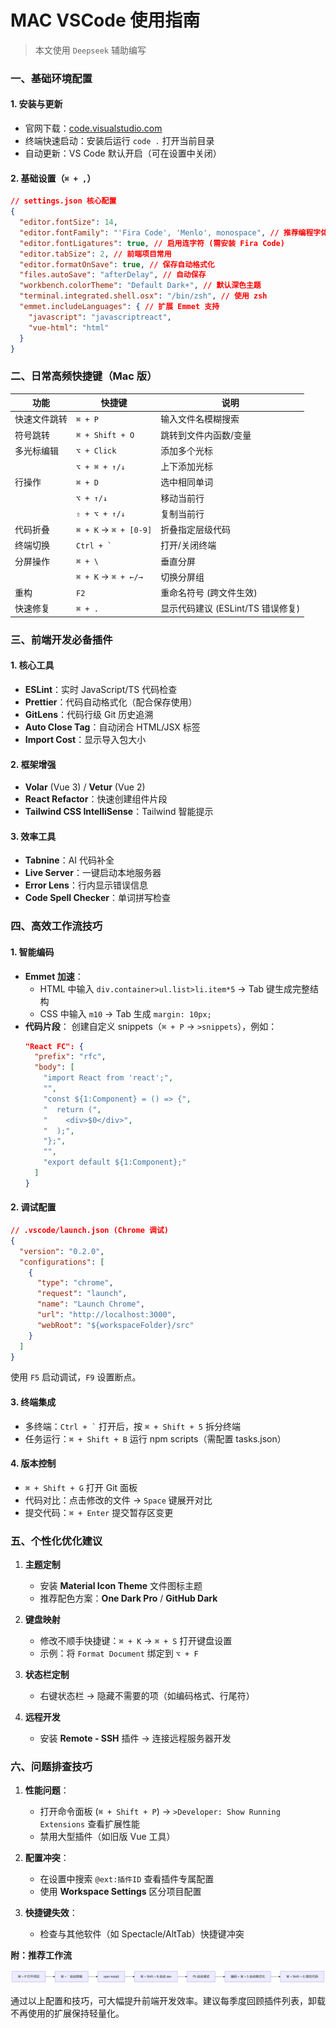 # MAC VSCode 使用指南
> 本文使用 `Deepseek` 辅助编写

### **一、基础环境配置**
#### 1. **安装与更新**
- 官网下载：[code.visualstudio.com](https://code.visualstudio.com)
- 终端快速启动：安装后运行 `code .` 打开当前目录
- 自动更新：VS Code 默认开启（可在设置中关闭）

#### 2. **基础设置（`⌘ + ,`）**

```json
// settings.json 核心配置
{
  "editor.fontSize": 14,
  "editor.fontFamily": "'Fira Code', 'Menlo', monospace", // 推荐编程字体
  "editor.fontLigatures": true, // 启用连字符 (需安装 Fira Code)
  "editor.tabSize": 2, // 前端项目常用
  "editor.formatOnSave": true, // 保存自动格式化
  "files.autoSave": "afterDelay", // 自动保存
  "workbench.colorTheme": "Default Dark+", // 默认深色主题
  "terminal.integrated.shell.osx": "/bin/zsh", // 使用 zsh
  "emmet.includeLanguages": { // 扩展 Emmet 支持
    "javascript": "javascriptreact",
    "vue-html": "html"
  }
}
```

### **二、日常高频快捷键（Mac 版）**
| **功能**                | **快捷键**               | **说明**                          |
|-------------------------|--------------------------|-----------------------------------|
| 快速文件跳转            | `⌘ + P`                  | 输入文件名模糊搜索                |
| 符号跳转                | `⌘ + Shift + O`          | 跳转到文件内函数/变量             |
| 多光标编辑              | `⌥ + Click`              | 添加多个光标                      |
|                        | `⌥ + ⌘ + ↑/↓`            | 上下添加光标                      |
| 行操作                  | `⌘ + D`                  | 选中相同单词                      |
|                        | `⌥ + ↑/↓`                | 移动当前行                        |
|                        | `⇧ + ⌥ + ↑/↓`            | 复制当前行                        |
| 代码折叠                | `⌘ + K` → `⌘ + [0-9]`    | 折叠指定层级代码                  |
| 终端切换                | `` Ctrl + ` ``           | 打开/关闭终端                     |
| 分屏操作                | `⌘ + \`                  | 垂直分屏                          |
|                        | `⌘ + K` → `⌘ + ←/→`      | 切换分屏组                        |
| 重构                    | `F2`                     | 重命名符号 (跨文件生效)           |
| 快速修复                | `⌘ + .`                  | 显示代码建议 (ESLint/TS 错误修复) |

### **三、前端开发必备插件**
#### 1. **核心工具**
- **ESLint**：实时 JavaScript/TS 代码检查
- **Prettier**：代码自动格式化（配合保存使用）
- **GitLens**：代码行级 Git 历史追溯
- **Auto Close Tag**：自动闭合 HTML/JSX 标签
- **Import Cost**：显示导入包大小

#### 2. **框架增强**
- **Volar** (Vue 3) / **Vetur** (Vue 2)
- **React Refactor**：快速创建组件片段
- **Tailwind CSS IntelliSense**：Tailwind 智能提示

#### 3. **效率工具**
- **Tabnine**：AI 代码补全
- **Live Server**：一键启动本地服务器
- **Error Lens**：行内显示错误信息
- **Code Spell Checker**：单词拼写检查

### **四、高效工作流技巧**
#### 1. **智能编码**
- **Emmet 加速**：
  - HTML 中输入 `div.container>ul.list>li.item*5` → Tab 键生成完整结构
  - CSS 中输入 `m10` → Tab 生成 `margin: 10px;`
- **代码片段**：
  创建自定义 snippets（`⌘ + P` → `>snippets`），例如：
  ```json
  "React FC": {
    "prefix": "rfc",
    "body": [
      "import React from 'react';",
      "",
      "const ${1:Component} = () => {",
      "  return (",
      "    <div>$0</div>",
      "  );",
      "};",
      "",
      "export default ${1:Component};"
    ]
  }
  ```

#### 2. **调试配置**
```json
// .vscode/launch.json (Chrome 调试)
{
  "version": "0.2.0",
  "configurations": [
    {
      "type": "chrome",
      "request": "launch",
      "name": "Launch Chrome",
      "url": "http://localhost:3000",
      "webRoot": "${workspaceFolder}/src"
    }
  ]
}
```
使用 `F5` 启动调试，`F9` 设置断点。

#### 3. **终端集成**
- 多终端：`` Ctrl + ` `` 打开后，按 `⌘ + Shift + 5` 拆分终端
- 任务运行：`⌘ + Shift + B` 运行 npm scripts（需配置 tasks.json）

#### 4. **版本控制**
- `⌘ + Shift + G` 打开 Git 面板
- 代码对比：点击修改的文件 → `Space` 键展开对比
- 提交代码：`⌘ + Enter` 提交暂存区变更

### **五、个性化优化建议**
1. **主题定制**
   - 安装 **Material Icon Theme** 文件图标主题
   - 推荐配色方案：**One Dark Pro** / **GitHub Dark**

2. **键盘映射**
   - 修改不顺手快捷键：`⌘ + K` → `⌘ + S` 打开键盘设置
   - 示例：将 `Format Document` 绑定到 `⌥ + F`

3. **状态栏定制**
   - 右键状态栏 → 隐藏不需要的项（如编码格式、行尾符）

4. **远程开发**
   - 安装 **Remote - SSH** 插件 → 连接远程服务器开发

### **六、问题排查技巧**
1. **性能问题**：
   - 打开命令面板 (`⌘ + Shift + P`) → `>Developer: Show Running Extensions` 查看扩展性能
   - 禁用大型插件（如旧版 Vue 工具）

2. **配置冲突**：
   - 在设置中搜索 `@ext:插件ID` 查看插件专属配置
   - 使用 **Workspace Settings** 区分项目配置

3. **快捷键失效**：
   - 检查与其他软件（如 Spectacle/AltTab）快捷键冲突

**附：推荐工作流**

![](../images/vscode/vscode.png)

通过以上配置和技巧，可大幅提升前端开发效率。建议每季度回顾插件列表，卸载不再使用的扩展保持轻量化。